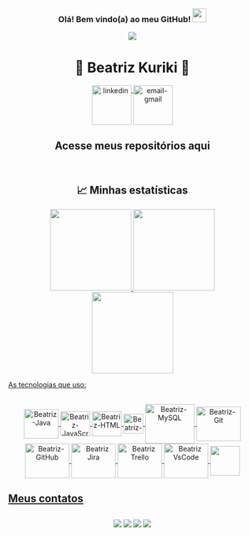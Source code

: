 <div>
 <h3 align="center">
    Olá! Bem vindo(a) ao meu GitHub!
    <img src="https://media.giphy.com/media/hvRJCLFzcasrR4ia7z/giphy.gif" width="28">
 </h3>
    <p align="center">
      <a href="https://github.com/DenverCoder1/readme-typing-svg"><img src="https://readme-typing-svg.herokuapp.com/?lines=Back-End%20Development!;Always%20learning%20new%20things!&font=Fira%20Code&center=true&width=440&height=45&color=f75c7e&vCenter=true&size=22"></a>
    </p>
</div>

<div dsplay="inline-block" align="center">
 <h1>🦋 Beatriz Kuriki 🦋</h1>
 <a href="https://www.linkedin.com/in/beatriz-alencar-kuriki/" target="_blank">
    <img width="80px" src="https://img.icons8.com/bubbles/100/000000/linkedin.png" alt="linkedin" align="top" target="_blank">
 </a>
 <a href="dev.beatriz.alencar@gmail.com">
    <img width="80px" src="https://img.icons8.com/bubbles/100/000000/gmail.png" alt="email-gmail" align="top"/>
 </a>






<div align='center'>
  <h2>
    <a
    target="_blank"
    style="text-decoration: none"
    href="https://github.com/BeatrizKuriki?tab=stars"
    >Acesse meus repositórios aqui</a>
  </h2>
</div>

<br>

## :chart_with_upwards_trend: Minhas estatísticas

<div style="display: inline_block" align = "center">
  <a href="https://github.com/BeatrizKuriki">
  <img height="165em" src="https://github-readme-stats.vercel.app/api?username=BeatrizKuriki&show_icons=true&theme=chartreuse-dark&include_all_commits=true&count_private=true"/>
  <img height="165em" src="https://github-readme-stats.vercel.app/api/top-langs/?username=BeatrizKuriki&layout=compact&langs_count=168&theme=chartreuse-dark"/>
          
</div>
</div>

<div align = "center">
<a href="https://git.io/streak-stats">
  <img height="165em" src="https://github-readme-streak-stats.herokuapp.com/?user=BeatrizKuriki&theme=hacker"/> 
</div>

</div>
 
  As tecnologias que uso:

<div style="display: inline_block" align = "center"><br>
  <img align="center" alt="Beatriz-Java" height="60" width="70" src="https://cdn.jsdelivr.net/gh/devicons/devicon/icons/java/java-original-wordmark.svg"/>
  <img align="center" alt="Beatriz-JavaScript" height="50" width="60" src="https://cdn.jsdelivr.net/gh/devicons/devicon/icons/javascript/javascript-original.svg" />
 <img align="center" alt="Beatriz-HTML" height="50" width="60"  
  <img src="https://cdn.jsdelivr.net/gh/devicons/devicon/icons/html5/html5-original.svg" />
  <img align="center" alt="Beatriz-CSS" height="40" width="40"         
 <img src="https://cdn.jsdelivr.net/gh/devicons/devicon/icons/css3/css3-original.svg" />
 <img align="center" alt="Beatriz-MySQL" height="80" width="100"  
 <img src="https://cdn.jsdelivr.net/gh/devicons/devicon/icons/mysql/mysql-original-wordmark.svg" />
 <img align="center" alt="Beatriz-Git" height="70" width="90"  
 <img src="https://cdn.jsdelivr.net/gh/devicons/devicon/icons/git/git-plain-wordmark.svg" />
 <img align="center" alt="Beatriz-GitHub" height="70" width="90"
<img src="https://cdn.jsdelivr.net/gh/devicons/devicon/icons/github/github-original-wordmark.svg" />
 <img align="center" alt="Beatriz Jira" height="70" width="90"  
 <img src="https://cdn.jsdelivr.net/gh/devicons/devicon/icons/jira/jira-original.svg" />
  <img align="center" alt="Beatriz Trello" height="70" width="90" 
<img src="https://cdn.jsdelivr.net/gh/devicons/devicon/icons/trello/trello-plain-wordmark.svg" />
 <img align="center" alt="Beatriz VsCode " height="70" width="90"
<img src="https://cdn.jsdelivr.net/gh/devicons/devicon/icons/vscode/vscode-original.svg" />   
 <img align="center"  height="60" width="60" src="https://cdn.jsdelivr.net/gh/devicons/devicon/icons/spring/spring-original.svg" />
          

          
</div>


## Meus contatos
 </div>

##

<div align = "center">
  <a href="https://www.instagram.com/beatriz.f.alencar/"><img src="https://img.shields.io/badge/Instagram-E4405F?style=for-the-badge&logo=instagram&logoColor=white" target="_blank"></a>
 <a href="https://www.linkedin.com/in/beatriz-alencar-kuriki/"><img src="https://img.shields.io/badge/LinkedIn-0077B5?style=for-the-badge&logo=linkedin&logoColor=white" target="_blank"></a>
 
  <img src="https://img.shields.io/badge/Discord-7218?style=for-the-badge&logo=discord&logoColor=white">
  <a href = "mailto:dev.beatriz.alencar@gmail.com"><img src="https://img.shields.io/badge/Gmail-D14836?style=for-the-badge&logo=gmail&logoColor=white" target="_blank"></a>
  



